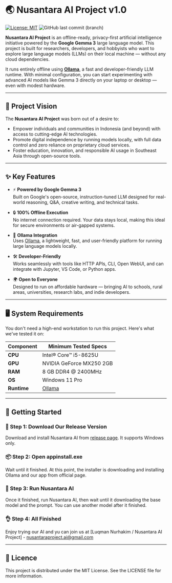 # 🌏 Nusantara AI Project v1.0

[![License: MIT](https://img.shields.io/badge/License-MIT-yellow.svg)](LICENSE)
![GitHub last commit (branch)](https://img.shields.io/github/last-commit/lnpro684/Nusantara-AI-Project/main)

**Nusantara AI Project** is an offline-ready, privacy-first artificial intelligence initiative powered by the **Google Gemma 3** large language model. This project is built for researchers, developers, and hobbyists who want to explore large language models (LLMs) on their local machine — without any cloud dependencies.

It runs entirely offline using [**Ollama**](https://ollama.com), a fast and developer-friendly LLM runtime. With minimal configuration, you can start experimenting with advanced AI models like Gemma 3 directly on your laptop or desktop — even with modest hardware.

---

## 🌟 Project Vision

The **Nusantara AI Project** was born out of a desire to:

- Empower individuals and communities in Indonesia (and beyond) with access to cutting-edge AI technologies.
- Promote digital independence by running models locally, with full data control and zero reliance on proprietary cloud services.
- Foster education, innovation, and responsible AI usage in Southeast Asia through open-source tools.

---

## ✨ Key Features

- ⚡ **Powered by Google Gemma 3**  
  Built on Google's open-source, instruction-tuned LLM designed for real-world reasoning, Q&A, creative writing, and technical tasks.

- 🔒 **100% Offline Execution**  
  No internet connection required. Your data stays local, making this ideal for secure environments or air-gapped systems.

- 🧠 **Ollama Integration**  
  Uses [Ollama](https://ollama.com), a lightweight, fast, and user-friendly platform for running large language models locally.

- 🛠️ **Developer-Friendly**  
  Works seamlessly with tools like HTTP APIs, CLI, Open WebUI, and can integrate with Jupyter, VS Code, or Python apps.

- 🌍 **Open to Everyone**  
  Designed to run on affordable hardware — bringing AI to schools, rural areas, universities, research labs, and indie developers.

---

## 🖥️ System Requirements

You don't need a high-end workstation to run this project. Here's what we've tested it on:

| Component      | Minimum Tested Specs                   |
|----------------|----------------------------------------|
| **CPU**        | Intel® Core™ i5-8625U                  |
| **GPU**        | NVIDIA GeForce MX250 2GB               |
| **RAM**        | 8 GB DDR4 @ 2400MHz                    |
| **OS**         | Windows 11 Pro                         |
| **Runtime**    | [Ollama](https://ollama.com)           |

---

## 🚀 Getting Started

### 🔧 Step 1: Download Our Release Version

Download and install Nusantara AI from [release page](https://github.com/Nusantara-AI-Project/releases). It supports Windows only.

### 📦 Step 2: Open appinstall.exe

Wait until it finished. At this point, the installer is downloading and installing Ollama and our app from official page.

### 🚀 Step 3: Run Nusantara AI

Once it finished, run Nusantara AI, then wait until it downloading the base model and the prompt. You can use another model after it finished.

### 👌 Step 4: All Finished

Enjoy trying our AI and yu can join us at [Luqman Nurhakim / Nusantara AI Project] - [nusantaraproject.ai@gmail.com](mailto:nusantaraproject.ai@gmail.com)

---

## 📝 Licence

This project is distributed under the MIT License. See the LICENSE file for more information.
